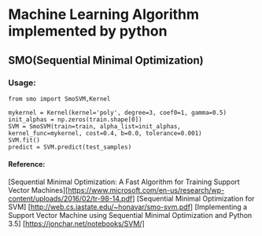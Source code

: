 # Machine Learning Algorithm implemented by python

## SMO(Sequential Minimal Optimization)
### Usage:
	from smo import SmoSVM,Kernel
	
	mykernel = Kernel(kernel='poly', degree=3, coef0=1, gamma=0.5)
    init_alphas = np.zeros(train.shape[0])
	SVM = SmoSVM(train=train, alpha_list=init_alphas, kernel_func=mykernel, cost=0.4, b=0.0, tolerance=0.001)
    SVM.fit()
    predict = SVM.predict(test_samples)
#### Reference:
[Sequential Minimal Optimization: A Fast Algorithm for Training Support Vector Machines][https://www.microsoft.com/en-us/research/wp-content/uploads/2016/02/tr-98-14.pdf]
[Sequential Minimal Optimization for SVM] [http://web.cs.iastate.edu/~honavar/smo-svm.pdf]
[Implementing a Support Vector Machine using Sequential Minimal Optimization and Python 3.5] [https://jonchar.net/notebooks/SVM/]


